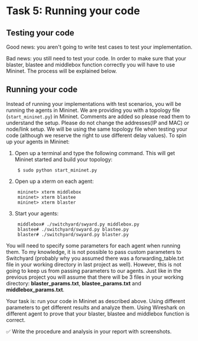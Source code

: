 # Task 5: Running your code

## Testing your code

Good news: you aren't going to write test cases to test your implementation. 

Bad news: you still need to test your code. In order to make sure that your blaster, blastee and middlebox function correctly you will have to use Mininet. The process will be explained below.

## Running your code

Instead of running your implementations with test scenarios, you will be running the agents in Mininet. We are providing you with a topology file \(`start_mininet.py`\) in Mininet. Comments are added so please read them to understand the setup. Please do not change the addresses\(IP and MAC\) or node/link setup. We will be using the same topology file when testing your code \(although we reserve the right to use different delay values\). To spin up your agents in Mininet:

1. Open up a terminal and type the following command. This will get Mininet started and build your topology:

   ```text
    $ sudo python start_mininet.py
   ```

2. Open up a xterm on each agent:

   ```text
    mininet> xterm middlebox
    mininet> xterm blastee
    mininet> xterm blaster
   ```

3. Start your agents:

   ```text
    middlebox# ./switchyard/swyard.py middlebox.py
    blastee# ./switchyard/swyard.py blastee.py
    blaster# ./switchyard/swyard.py blaster.py
   ```

You will need to specify some parameters for each agent when running them. To my knowledge, it is not possible to pass custom parameters to Switchyard \(probably why you assumed there was a forwarding\_table.txt file in your working directory in last project as well\). However, this is not going to keep us from passing parameters to our agents. Just like in the previous project you will assume that there will be 3 files in your working directory: **blaster\_params.txt**, **blastee\_params.txt** and **middlebox\_params.txt**.

Your task is: run your code in Mininet as described above. Using different parameters to get different results and analyze them. Using Wireshark on different agent to prove that your blaster, blastee and middlebox function is correct.

✅ Write the procedure and analysis in your report with screenshots.

